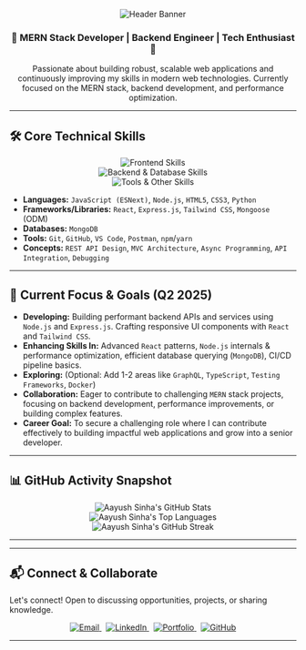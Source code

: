 <p align="center">
  <img src="https://capsule-render.vercel.app/api?type=wave&color=gradient&height=150&section=header&text=Aayush%20Sinha&fontSize=70&fontAlignY=45" alt="Header Banner"/>
</p>

<div align="center">
  <h3>
    🚀 MERN Stack Developer | Backend Engineer | Tech Enthusiast 🚀
  </h3>
  <p>
    Passionate about building robust, scalable web applications and continuously improving my skills in modern web technologies. Currently focused on the MERN stack, backend development, and performance optimization.
  </p>
</div>

---

## 🛠️ Core Technical Skills

<p align="center">
  <img src="https://skillicons.dev/icons?i=html,css,js,react,tailwind&perline=5" alt="Frontend Skills"/><br>
  <img src="https://skillicons.dev/icons?i=nodejs,express,mongodb&perline=3" alt="Backend & Database Skills"/><br>
  <img src="https://skillicons.dev/icons?i=git,github,vscode,postman,python&perline=5" alt="Tools & Other Skills"/>
</p>

* **Languages:** `JavaScript (ESNext)`, `Node.js`, `HTML5`, `CSS3`, `Python`
* **Frameworks/Libraries:** `React`, `Express.js`, `Tailwind CSS`, `Mongoose` (ODM)
* **Databases:** `MongoDB`
* **Tools:** `Git`, `GitHub`, `VS Code`, `Postman`, `npm`/`yarn`
* **Concepts:** `REST API Design`, `MVC Architecture`, `Async Programming`, `API Integration`, `Debugging`

---

## 🎯 Current Focus & Goals (Q2 2025)

* **Developing:** Building performant backend APIs and services using `Node.js` and `Express.js`. Crafting responsive UI components with `React` and `Tailwind CSS`.
* **Enhancing Skills In:** Advanced `React` patterns, `Node.js` internals & performance optimization, efficient database querying (`MongoDB`), CI/CD pipeline basics.
* **Exploring:** (Optional: Add 1-2 areas like `GraphQL`, `TypeScript`, `Testing Frameworks`, `Docker`)
* **Collaboration:** Eager to contribute to challenging `MERN` stack projects, focusing on backend development, performance improvements, or building complex features.
* **Career Goal:** To secure a challenging role where I can contribute effectively to building impactful web applications and grow into a senior developer.

---

## 📊 GitHub Activity Snapshot

<p align="center">
  <img src="https://github-readme-stats.vercel.app/api?username=Aayushsinha09&theme=buefy&hide_border=false&include_all_commits=true&count_private=false&show_icons=true&line_height=21" alt="Aayush Sinha's GitHub Stats"/>
  <br/>
  <img src="https://github-readme-stats.vercel.app/api/top-langs/?username=Aayushsinha09&theme=buefy&hide_border=false&layout=compact&langs_count=8" alt="Aayush Sinha's Top Languages"/>
  <br/>
  <img src="https://github-readme-streak-stats.herokuapp.com/?user=Aayushsinha09&theme=buefy&hide_border=false" alt="Aayush Sinha's GitHub Streak"/>
</p>

---



---

## 📬 Connect & Collaborate

Let's connect! Open to discussing opportunities, projects, or sharing knowledge.

<p align="center">
  <a href="mailto:sinhaaayush2001@gmail.com" target="_blank">
    <img src="https://img.shields.io/badge/Email-c71610?style=for-the-badge&logo=gmail&logoColor=white" alt="Email">
  </a>&nbsp;
  <a href="https://www.linkedin.com/in/aayush-sinha-1a1a4b1a5/" target="_blank">
    <img src="https://img.shields.io/badge/LinkedIn-0077B5?style=for-the-badge&logo=linkedin&logoColor=white" alt="LinkedIn">
  </a>&nbsp;
  <a href="https://aayushsinhaportfolio.netlify.app" target="_blank">
    <img src="https://img.shields.io/badge/Portfolio-00C896?style=for-the-badge&logo=google-chrome&logoColor=white" alt="Portfolio">
  </a>&nbsp;
  <a href="https://github.com/Aayushsinha09" target="_blank">
    <img src="https://img.shields.io/badge/GitHub-181717?style=for-the-badge&logo=github&logoColor=white" alt="GitHub">
  </a>
</p>

---
